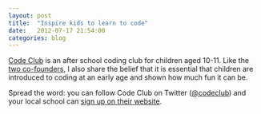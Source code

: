 ```yaml
---
layout: post
title:  "Inspire kids to learn to code"
date:   2012-07-17 21:54:00
categories: blog
---
```

[Code Club](http://codeclub.org.uk/) is an after school coding club for children aged 10-11. Like the [two co-founders](http://codeclub.org.uk/#about), I also share the belief that it is essential that children are introduced to coding at an early age and shown how much fun it can be.

Spread the word: you can follow Code Club on Twitter ([@codeclub](http://twitter.com/codeclub)) and your local school can [sign up on their website](http://codeclub.org.uk/#schools).